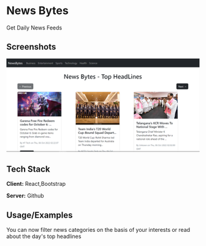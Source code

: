 
# News Bytes
Get Daily News Feeds 

## Screenshots

![App Screenshot](./src/components/utils/Screen-1.png)


## Tech Stack

**Client:** React,Bootstrap

**Server:** Github


## Usage/Examples

You can now filter news categories on the basis of your interests or read about the day's top headlines
